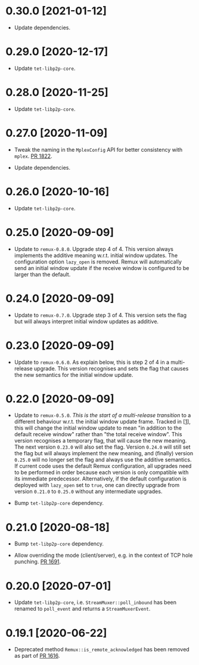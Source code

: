 # 0.30.0 [2021-01-12]

- Update dependencies.

# 0.29.0 [2020-12-17]

- Update `tet-libp2p-core`.

# 0.28.0 [2020-11-25]

- Update `tet-libp2p-core`.

# 0.27.0 [2020-11-09]

- Tweak the naming in the `MplexConfig` API for better
  consistency with `mplex`.
  [PR 1822](https://github.com/tetcoin/tet-libp2p/pull/1822).

- Update dependencies.

# 0.26.0 [2020-10-16]

- Update `tet-libp2p-core`.

# 0.25.0 [2020-09-09]

- Update to `remux-0.8.0`. Upgrade step 4 of 4. This version always implements
  the additive meaning w.r.t. initial window updates. The configuration option
  `lazy_open` is removed. Remux will automatically send an initial window update
  if the receive window is configured to be larger than the default.

# 0.24.0 [2020-09-09]

- Update to `remux-0.7.0`. Upgrade step 3 of 4. This version sets the flag but will
  always interpret initial window updates as additive.

# 0.23.0 [2020-09-09]

- Update to `remux-0.6.0`. As explain below, this is step 2 of 4 in a multi-release
  upgrade. This version recognises and sets the flag that causes the new semantics
  for the initial window update.

# 0.22.0 [2020-09-09]

- Update to `remux-0.5.0`. *This is the start of a multi-release transition* to a
  different behaviour w.r.t. the initial window update frame. Tracked in [[1]],
  this will change the initial window update to mean "in addition to the default
  receive window" rather than "the total receive window". This version recognises
  a temporary flag, that will cause the new meaning. The next version `0.23.0`
  will also set the flag. Version `0.24.0` will still set the flag but will always
  implement the new meaning, and (finally) version `0.25.0` will no longer set the
  flag and always use the additive semantics. If current code uses the default
  Remux configuration, all upgrades need to be performed in order because each
  version is only compatible with its immediate predecessor. Alternatively, if the
  default configuration is deployed with `lazy_open` set to `true`, one can
  directly upgrade from version `0.21.0` to `0.25.0` without any intermediate
  upgrades.

- Bump `tet-libp2p-core` dependency.

[1]: https://github.com/paritytech/remux/issues/92

# 0.21.0 [2020-08-18]

- Bump `tet-libp2p-core` dependency.

- Allow overriding the mode (client/server), e.g. in the context
of TCP hole punching. [PR 1691](https://github.com/tetcoin/tet-libp2p/pull/1691).

# 0.20.0 [2020-07-01]

- Update `tet-libp2p-core`, i.e. `StreamMuxer::poll_inbound` has been renamed
  to `poll_event` and returns a `StreamMuxerEvent`.

# 0.19.1 [2020-06-22]

- Deprecated method `Remux::is_remote_acknowledged` has been removed
  as part of [PR 1616](https://github.com/tetcoin/tet-libp2p/pull/1616).
